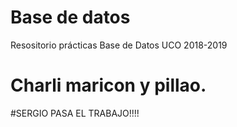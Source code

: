 # Base de datos

Resositorio prácticas Base de Datos UCO 2018-2019

# Charli maricon y pillao.

#SERGIO PASA EL TRABAJO!!!!
